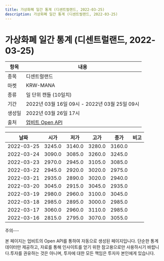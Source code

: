 ```yaml
---
title: 가상화폐 일간 통계 (디센트럴랜드, 2022-03-25)
description: 가상화폐 일간 통계 (디센트럴랜드, 2022-03-25)
---
```


가상화폐 일간 통계 (디센트럴랜드, 2022-03-25)
===

|항목|내용|
|--|--|
|종목|디센트럴랜드|
|마켓|KRW-MANA|
|종류|일 단위 캔들 (10일치)|
|기간|2022년 03월 16일 09시 - 2022년 03월 25일 09시|
|생성일|2022년 03월 26일 17시|
|출처|[업비트 Open API](https://docs.upbit.com)|


|날짜|시가|저가|고가|종가|비고|
|--|--|--|--|--|--|
|2022-03-25|3245.0|3140.0|3280.0|3160.0|    |
|2022-03-24|3090.0|3085.0|3260.0|3245.0|    |
|2022-03-23|2970.0|2945.0|3105.0|3085.0|    |
|2022-03-22|2945.0|2920.0|3020.0|2975.0|    |
|2022-03-21|2935.0|2890.0|3020.0|2940.0|    |
|2022-03-20|3045.0|2915.0|3045.0|2935.0|    |
|2022-03-19|2980.0|2960.0|3100.0|3045.0|    |
|2022-03-18|2985.0|2895.0|3000.0|2985.0|    |
|2022-03-17|3060.0|2960.0|3110.0|2985.0|    |
|2022-03-16|2815.0|2795.0|3070.0|3055.0|    |


주의---

본 페이지는 업비트의 Open API를 통하여 자동으로 생성된 페이지입니다. 단순한 통계 데이터만 제공하고, 자료를 통해 인사이트를 얻기 위한 참고용으로만 사용하시기 바랍니다.투자를 권유하는 것은 아니며, 투자에 대한 모든 책임은 투자자 본인에게 있습니다.